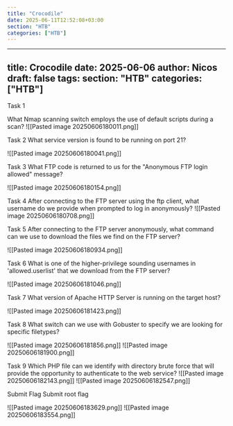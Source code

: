 ```yaml
---
title: "Crocodile"
date: 2025-06-11T12:52:08+03:00
section: "HTB"
categories: ["HTB"]
---
```

---
title: Crocodile
date: 2025-06-06
author: Nicos
draft: false
tags: 
section: "HTB"
categories: ["HTB"]
---
Task 1

What Nmap scanning switch employs the use of default scripts during a scan?
![[Pasted image 20250606180011.png]]

Task 2
What service version is found to be running on port 21?

![[Pasted image 20250606180041.png]]

Task 3
What FTP code is returned to us for the "Anonymous FTP login allowed" message?

![[Pasted image 20250606180154.png]]

Task 4
After connecting to the FTP server using the ftp client, what username do we provide when prompted to log in anonymously?
![[Pasted image 20250606180708.png]]

Task 5
After connecting to the FTP server anonymously, what command can we use to download the files we find on the FTP server?

![[Pasted image 20250606180934.png]]

Task 6
What is one of the higher-privilege sounding usernames in 'allowed.userlist' that we download from the FTP server?

![[Pasted image 20250606181046.png]]

Task 7
What version of Apache HTTP Server is running on the target host?

![[Pasted image 20250606181423.png]]

Task 8
What switch can we use with Gobuster to specify we are looking for specific filetypes?

![[Pasted image 20250606181856.png]]
![[Pasted image 20250606181900.png]]

Task 9
Which PHP file can we identify with directory brute force that will provide the opportunity to authenticate to the web service?
![[Pasted image 20250606182143.png]]
![[Pasted image 20250606182547.png]]

Submit Flag
Submit root flag

![[Pasted image 20250606183629.png]]
![[Pasted image 20250606183554.png]]